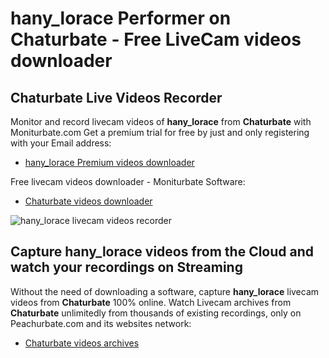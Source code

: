 # hany_lorace Performer on Chaturbate - Free LiveCam videos downloader

## Chaturbate Live Videos Recorder

Monitor and record livecam videos of **hany_lorace** from **Chaturbate** with Moniturbate.com
Get a premium trial for free by just and only registering with your Email address:
* [hany_lorace Premium videos downloader](https://moniturbate.com/request-demo-licence-key.html)

Free livecam videos downloader - Moniturbate Software:
* [Chaturbate videos downloader](https://moniturbate.com/moniturbate-download-software.html)

![hany_lorace livecam videos recorder](https://peachurnet.com/templates/moniturbate-software.png)


## Capture hany_lorace videos from the Cloud and watch your recordings on Streaming

Without the need of downloading a software, capture **hany_lorace** livecam videos from **Chaturbate** 100% online.
Watch Livecam archives from **Chaturbate** unlimitedly from thousands of existing recordings, only on Peachurbate.com and its websites network:
* [Chaturbate videos archives](https://peachurnet.com/)